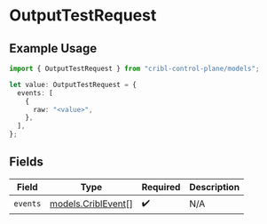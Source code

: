 # OutputTestRequest

## Example Usage

```typescript
import { OutputTestRequest } from "cribl-control-plane/models";

let value: OutputTestRequest = {
  events: [
    {
      raw: "<value>",
    },
  ],
};
```

## Fields

| Field                                          | Type                                           | Required                                       | Description                                    |
| ---------------------------------------------- | ---------------------------------------------- | ---------------------------------------------- | ---------------------------------------------- |
| `events`                                       | [models.CriblEvent](../models/criblevent.md)[] | :heavy_check_mark:                             | N/A                                            |